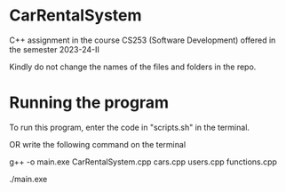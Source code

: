 # CarRentalSystem
C++ assignment in the course CS253 (Software Development) offered in the semester 2023-24-II

Kindly do not change the names of the files and folders in the repo.

# Running the program
To run this program, enter the code in "scripts.sh" in the terminal.

OR
write the following command on the terminal 

g++ -o main.exe CarRentalSystem.cpp cars.cpp users.cpp functions.cpp

./main.exe


